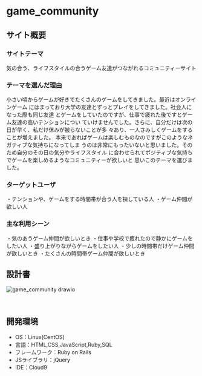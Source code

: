 # game_community
## サイト概要
### サイトテーマ
気の合う、ライフスタイルの合うゲーム友達がつながれるコミュニティーサイト
​
### テーマを選んだ理由
小さい頃からゲームが好きでたくさんのゲームをしてきました。最近はオンラインゲーム
にはまっており大学の友達とずっとプレイをしてきました。社会人になった際も同じ友達
とゲームをしていたのですが、仕事で疲れた後ですとゲーム友達の高いテンションについ
ていけませんでした。さらに、自分だけは次の日が早く、私だけ休みが被らないことが多
々あり、一人さみしくゲームをすることが増えました。
本来であればゲームは楽しむものなのですがこのようなネガティブな気持ちになってしま
うのは非常にもったいないと思いました。そのため自分のその日の気分やライフスタイル
に合わせられてポジティブな気持ちでゲームを楽しめるようなコミュニティーが欲しいと
思いこのテーマを選びました。
​
### ターゲットユーザ
・テンションや、ゲームをする時間帯が合う人を探している人
・ゲーム仲間が欲しい人
​
### 主な利用シーン
・気のあうゲーム仲間が欲しいとき
・仕事や学校で疲れたので静かにゲームをしたい人
・盛り上がりながらゲームをしたい人
・少しの時間帯だけゲーム仲間が欲しいとき
・たくさんの時間帯ゲーム仲間が欲しいとき
​
## 設計書
![game_community drawio](https://github.com/Takettt/game_community/assets/145350221/07764657-f429-44d2-9ec1-1e298094888e)

​
## 開発環境
- OS：Linux(CentOS)
- 言語：HTML,CSS,JavaScript,Ruby,SQL
- フレームワーク：Ruby on Rails
- JSライブラリ：jQuery
- IDE：Cloud9

